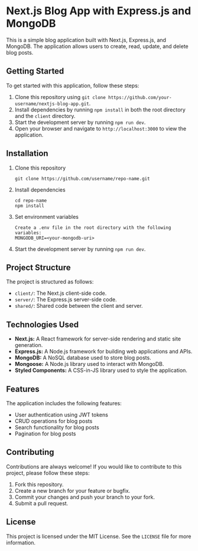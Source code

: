 # Next.js Blog App with Express.js and MongoDB

This is a simple blog application built with Next.js, Express.js, and MongoDB. The application allows users to create, read, update, and delete blog posts.

## Getting Started

To get started with this application, follow these steps:

1. Clone this repository using `git clone https://github.com/your-username/nextjs-blog-app.git`.
2. Install dependencies by running `npm install` in both the root directory and the `client` directory.
3. Start the development server by running `npm run dev`.
4. Open your browser and navigate to `http://localhost:3000` to view the application.

## Installation

1. Clone this repository
    
    ```
    git clone https://github.com/username/repo-name.git
    ```
    
2. Install dependencies
    
    ```
    cd repo-name
    npm install
    ```
    
3. Set environment variables
    
    ```
    Create a .env file in the root directory with the following variables:
    MONGODB_URI=<your-mongodb-uri>
    ```
    
4. Start the development server by running `npm run dev`.

## Project Structure

The project is structured as follows:

- `client/`: The Next.js client-side code.
- `server/`: The Express.js server-side code.
- `shared/`: Shared code between the client and server.

## Technologies Used

- **Next.js:** A React framework for server-side rendering and static site generation.
- **Express.js:** A Node.js framework for building web applications and APIs.
- **MongoDB:** A NoSQL database used to store blog posts.
- **Mongoose:** A Node.js library used to interact with MongoDB.
- **Styled Components:** A CSS-in-JS library used to style the application.

## Features

The application includes the following features:

- User authentication using JWT tokens
- CRUD operations for blog posts
- Search functionality for blog posts
- Pagination for blog posts

## Contributing

Contributions are always welcome! If you would like to contribute to this project, please follow these steps:

1. Fork this repository.
2. Create a new branch for your feature or bugfix.
3. Commit your changes and push your branch to your fork.
4. Submit a pull request.

## License

This project is licensed under the MIT License. See the `LICENSE` file for more information.

